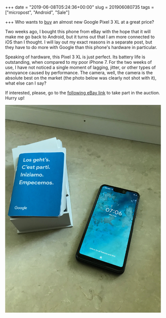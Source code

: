 +++
date = "2019-06-08T05:24:36+00:00"
slug = 201906080735
tags = ["micropost", "Android", "Sale"]

+++
Who wants to [buy](https://www.ebay.de/itm/Google-Pixel-3-XL-64GB-Just-Black-Ohne-Simlock-Zwei-Wochen-benutzt/183836663820) an almost new Google Pixel 3 XL at a great price?

Two weeks ago, I bought this phone from eBay with the hope that it will make me go back to Android, but it turns out that I am more connected to  iOS than I thought. I will lay out my exact reasons in a separate post, but they have to do more with Google than this phone's hardware in particular. 

Speaking of hardware, this Pixel 3 XL is just perfect. Its battery life is outstanding, when compared to my poor iPhone 7. For the two weeks of use, I have not noticed a single moment of lagging, jitter, or other types of annoyance caused by performance. The camera, well, the camera is the absolute best on the market (the photo below was clearly not shot with it), what else can I say?

If interested, please, go to the [following eBay link](https://www.ebay.de/itm/Google-Pixel-3-XL-64GB-Just-Black-Ohne-Simlock-Zwei-Wochen-benutzt/183836663820) to take part in the auction. Hurry up!

![](/images/2019/06/IMG_7103.jpeg)